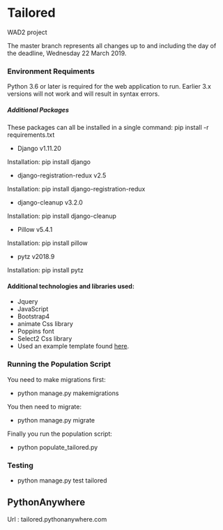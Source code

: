 # Tailored

WAD2 project

The master branch represents all changes up to and including the day of the deadline, Wednesday 22 March 2019.

### Environment Requiments

Python 3.6 or later is required for the web application to run. Earlier 3.x versions will not work and will result in syntax errors.

##### Additional Packages

These packages can all be installed in a single command: pip install -r requirements.txt

- Django v1.11.20

Installation: pip install django

- django-registration-redux v2.5

Installation: pip install django-registration-redux

- django-cleanup v3.2.0

Installation: pip install django-cleanup

- Pillow v5.4.1

Installation: pip install pillow

- pytz v2018.9

Installation: pip install pytz

#### Additional technologies and libraries used:

- Jquery
- JavaScript
- Bootstrap4
- animate Css library
- Poppins font
- Select2 Css library
- Used an example template found [here](https://colorlib.com/preview/theme/karl/index.html).

### Running the Population Script

You need to make migrations first:
- python manage.py makemigrations

You then need to migrate:
- python manage.py migrate

Finally you run the population script:
- python populate_tailored.py



### Testing
-	python manage.py test tailored
## PythonAnywhere
Url :  tailored.pythonanywhere.com
